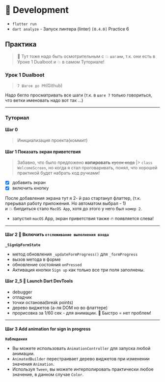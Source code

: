 # 🐝 Development

- `flutter run`
- `dart analyze` - Запуск линтера (linter) `[0.4.0]` Practice 6

## Практика

> 🦊 Тут тоже надо быть осмотрительным с 💥 `шагами`, т.к. они есть в Уроке 1 Dualboot и 💥 в самом Туториале!

### Урок 1 Dualboot

> `7 Шагов до PR`(Github)

Надо бегло просматривать все шаги (т.к. в `шаге 7` только говориться, что ветки именовать надо вот так ...)

---

### Туториал

#### Шаг 0

> Инициализация проекта(коммит)

#### Шаг 1 Показать экран приветствия

> Забавно, что было предложено **копировать** ~~кусок кода~~ |> `class WelcomeScreen`, но когда я стал проговаривать, понял, что хорошей практикой будет набрать код ручками!

- [x] добавить экран
- [x] включить кнопку

После добавления экрана тут я 2- й раз стартанул флаттер, (т.к. прерывал работу приложения. Но автоматом выбрал - 1) <br/>
и 💥 билдиться стало `MacOS App`, хотя до этого у него был `номер 2`.

- запустил `macOS` App, экран приветствия также 🔥 появляется слева!

---

#### Шаг 2 🦊 Включить `отслеживание выполнения входа`

**`_SignUpFormState`**

- метод обновления `_updateFormProgress()` для `_formProgress`
- вызов метода в форме
- обновление состояния `onPressed`
- Активация кнопки `Sign up` как только все три поля заполнены.

#### Шаг 2_5 🚀 Launch Dart DevTools

- debugger
- отладчик
- точки останова(break points)
- дерево виджетов (а-ля DOM но во флаттере)
- прорисовка за 1/60 сек - для анимации. 🦊 Быстро = нет проблем!

---

#### Шаг 3 Add animation for sign in progress

**`Наблюдения`**

- Вы можете использовать `AnimationController` для запуска любой анимации.
- `AnimatedBuilder` перестраивает дерево виджетов при изменении значения `Animation`.
- Используя `Tween`, вы можете интерполировать практически любое значение, в данном случае `Color`.
